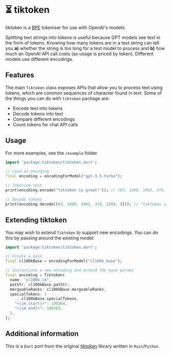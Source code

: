 # ⏳ tiktoken

tiktoken is a [BPE](https://en.wikipedia.org/wiki/Byte_pair_encoding) tokeniser for use with
OpenAI's models.



Splitting text strings into tokens is useful because GPT models see text in the form of tokens. Knowing how many tokens are in a text string can tell you **a)** whether the string is too long for a text model to process and **b)** how much an OpenAI API call costs (as usage is priced by token). Different models use different encodings.

## Features
The main `Tiktoken` class exposes APIs that allow you to process text using tokens, which are common sequences of character found in text. Some of the things you can do with `tiktoken` package are:
- Encode text into tokens
- Decode tokens into text
- Compare different encodings
- Count tokens for chat API calls

## Usage

For more examples, see the `/example` folder.

```dart
import 'package:tiktoken/tiktoken.dart';

// Load an encoding
final encoding = encodingForModel("gpt-3.5-turbo");

// Tokenize text
print(encoding.encode("tiktoken is great!")); // [83, 1609, 5963, 374, 2294, 0]

// Decode tokens
print(encoding.decode([83, 1609, 5963, 374, 2294, 0])); // "tiktoken is great!"
```

## Extending tiktoken
You may wish to extend `Tiktoken` to support new encodings. You can do this by passing around the existing model:
```dart
import 'package:tiktoken/tiktoken.dart';

// Create a base
final cl100kBase = encodingForModel("cl100k_base");

// Instantiate a new encoding and extend the base params
final encoding = Tiktoken(
  name: "cl100k_im",
  patStr: cl100kBase.patStr,
  mergeableRanks: cl100kBase.mergeableRanks,
  specialTokens: {
    ...cl100kBase.specialTokens,
    "<|im_start|>": 100264,
    "<|im_end|>": 100265,
  },
);
```


## Additional information

This is a `Dart` port from the original [tiktoken](https://github.com/openai) library written in `Rust`/`Python`.
